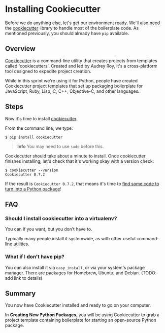 # Installing Cookiecutter

Before we do anything else, let's get our environment ready. We'll also need
the [cookiecutter](https://github.com/audreyr/cookiecutter) library to handle
most of the boilerplate code. As mentioned previously, you should already have
`pip` available.

## Overview

[Cookiecutter](https://github.com/audreyr/cookiecutter) is a command-line utility that creates projects from templates called 'cookiecutters'. Created and led by Audrey Roy, it's a cross-platform tool designed to expedite project creation.

While in this sprint we're using it for Python, people have created Cookiecutter project templates that set up packaging boilerplate for JavaScript, Ruby, Lisp, C, C++, Objective-C, and other languages.

## Steps

Now it's time to install [cookiecutter](https://github.com/audreyr/cookiecutter).

From the command line, we type:

    $ pip install cookiecutter

> **Info** You may need to use `sudo` before this.

Cookiecutter should take about a minute to install. Once cookiecutter finishes
installing, let's check that it's working okay with a version check:

    $ cookiecutter --version
    Cookiecutter 0.7.2

If the result is `Cookiecutter 0.7.2`, that means it's time to [find some
code to turn into a Python package](/choosing_code/README.md)!

## FAQ

### Should I install cookiecutter into a virtualenv?

You can if you want, but you don't have to.

Typically many people install it systemwide, as with other useful command-line utilities.

### What if I don't have pip?

You can also install it via `easy_install`, or via your system's package manager. There are packages for Homebrew, Ubuntu, and Debian. (TODO: add link to details)

## Summary

You now have Cookiecutter installed and ready to go on your computer.

In **Creating New Python Packages**, you will be using Cookiecutter to grab a project template containing boilerplate for starting an open-source Python package.
